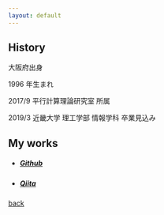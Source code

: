 ```yaml
---
layout: default
---
```


## History
大阪府出身

1996 年生まれ

2017/9 平行計算理論研究室 所属

2019/3 近畿大学 理工学部 情報学科 卒業見込み

## My works
* ##### [Github](https://github.com/yuto2746)
* ##### [Qiita](https://qiita.com/sunameri)

[back](./../../../../../)
